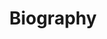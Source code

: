 ---
tags: bio
title: Biography
image: /static/img/img_biography.png

content: The quick brown fox jumps over the lazy dog.
---
